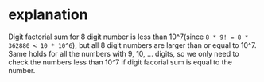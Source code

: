# explanation

Digit factorial sum for 8 digit number is less than 10^7(since `8 * 9! = 8 * 362880 < 10 * 10^6`), but all 8 digit numbers are larger than or equal to 10^7. Same holds for all the numbers with 9, 10, ... digits, so we only need to check the numbers less than 10^7 if digit facorial sum is equal to the number.
